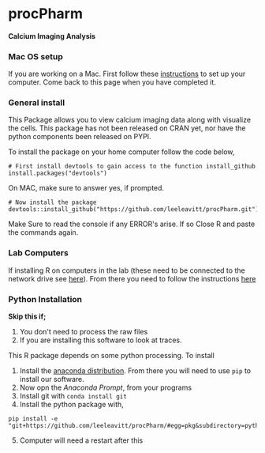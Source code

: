 # procPharm
#### Calcium Imaging Analysis
### Mac OS setup
If you are working on a Mac. First follow these [instructions](./extras/procPharm_MacOS_setup.md) to set up your computer. Come back to this page when you have completed it.


### General install
This Package allows you to view calcium imaging data along with visualize the cells. This package has not been released on CRAN yet, nor have the python components been released on PYPI.

To install the package on your home computer follow the code below,
````
# First install devtools to gain access to the function install_github
install.packages("devtools")
````
On MAC, make sure to answer yes, if prompted.

````
# Now install the package
devtools::install_github("https://github.com/leeleavitt/procPharm.git")

````

Make Sure to read the console if any ERROR's arise. If so Close R and paste the commands again.
### Lab Computers
If installing R on computers in the lab (these need to be connected to the network drive see [here](./extras/Z_drive_Mounting_Information_1.docx)). From there you need to follow the instructions [here](./extras/README.R)

### Python Installation
**Skip this if;**
1. You don't need to process the raw files 
2. If you are installing this software to look at traces.

This R package depends on some python processing. To install
1. Install the [anaconda distribution](https://www.anaconda.com/distribution/). From there you will need to use `pip` to install our software. 
2. Now opn the *Anaconda Prompt*, from your programs
3. Install git with `conda install git`
4. Install the python package with, 

````
pip install -e "git+https://github.com/leeleavitt/procPharm/#egg=pkg&subdirectory=python_packages/python_pharmer"
````
5. Computer will need a restart after this

